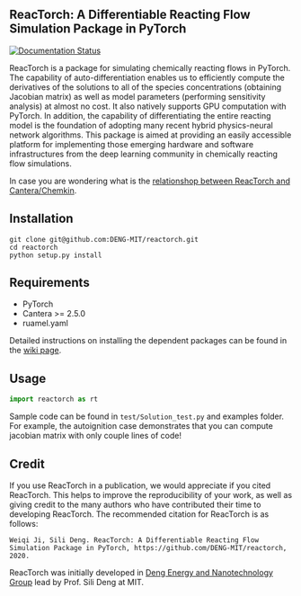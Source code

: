 ## ReacTorch: A Differentiable Reacting Flow Simulation Package in PyTorch
[![Documentation Status](https://readthedocs.org/projects/reactorch/badge/?version=latest)](https://reactorch.readthedocs.io/en/latest/?badge=latest)

ReacTorch is a package for simulating chemically reacting flows in PyTorch. The capability of auto-differentiation enables us to efficiently compute the derivatives of the solutions to all of the species concentrations (obtaining Jacobian matrix) as well as model parameters (performing sensitivity analysis) at almost no cost. It also natively supports GPU computation with PyTorch. In addition, the capability of differentiating the entire reacting model is the foundation of adopting many recent hybrid physics-neural network algorithms. This package is aimed at providing an easily accessible platform for implementing those emerging hardware and software infrastructures from the deep learning community in chemically reacting flow simulations.

In case you are wondering what is the [relationshop between ReacTorch and Cantera/Chemkin](https://github.com/DENG-MIT/reactorch/issues/5).

## Installation

```shell
git clone git@github.com:DENG-MIT/reactorch.git
cd reactorch
python setup.py install
```

## Requirements

* PyTorch
* Cantera >= 2.5.0
* ruamel.yaml

Detailed instructions on installing the dependent packages can be found in the [wiki page](https://github.com/DENG-MIT/reactorch/wiki/Installation).

## Usage

```python
import reactorch as rt
```

Sample code can be found in `test/Solution_test.py` and examples folder. For example, the autoignition case demonstrates that you can compute jacobian matrix with only couple lines of code!

## Credit

If you use ReacTorch in a publication, we would appreciate if you cited ReacTorch. This helps to improve the reproducibility of your work, as well as giving credit to the many authors who have contributed their time to developing ReacTorch. The recommended citation for ReacTorch is as follows:

    Weiqi Ji, Sili Deng. ReacTorch: A Differentiable Reacting Flow Simulation Package in PyTorch, https://github.com/DENG-MIT/reactorch, 2020.

ReacTorch was initially developed in [Deng Energy and Nanotechnology Group](https://deng.mit.edu) lead by Prof. Sili Deng at MIT.
